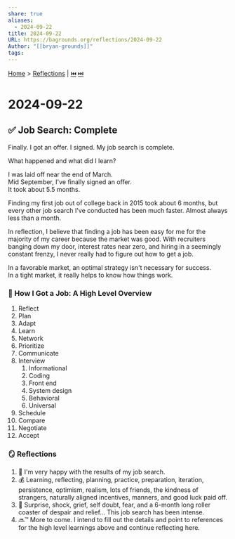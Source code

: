 ```yaml
---  
share: true  
aliases:  
  - 2024-09-22  
title: 2024-09-22  
URL: https://bagrounds.org/reflections/2024-09-22  
Author: "[[bryan-grounds]]"  
tags:   
---  
```

[Home](../index.md) > [Reflections](./index.md) | [⏮️](./2024-09-11.md) [⏭️](./2024-10-10.md)  
# 2024-09-22  
## ✅ Job Search: Complete  
Finally. I got an offer. I signed. My job search is complete.  
  
What happened and what did I learn?  
  
I was laid off near the end of March.  
Mid September, I've finally signed an offer.  
It took about 5.5 months.  
  
Finding my first job out of college back in 2015 took about 6 months, but every other job search I've conducted has been much faster. Almost always less than a month.  
  
In reflection, I believe that finding a job has been easy for me for the majority of my career because the market was good. With recruiters banging down my door, interest rates near zero, and hiring in a seemingly constant frenzy, I never really had to figure out how to get a job.  
  
In a favorable market, an optimal strategy isn't necessary for success.  
In a tight market, it really helps to know how things work.  
  
### 📑 How I Got a Job: A High Level Overview  
1. Reflect  
2. Plan  
3. Adapt  
4. Learn  
5. Network  
6. Prioritize  
7. Communicate  
8. Interview  
    1. Informational  
    2. Coding  
    3. Front end  
    4. System design  
    5. Behavioral  
    6. Universal  
9. Schedule  
10. Compare  
11. Negotiate  
12. Accept  
  
### 🪞 Reflections  
1. 🎉 I'm very happy with the results of my job search.  
2. 💰 Learning, reflecting, planning, practice, preparation, iteration, persistence, optimism, realism, lots of friends, the kindness of strangers, naturally aligned incentives, manners, and good luck paid off.   
3. 🎢 Surprise, shock, grief, self doubt, fear, and a 6-month long roller coaster of despair and relief... This job search has been intense.  
4. 🔜™️ More to come. I intend to fill out the details and point to references for the high level learnings above and continue reflecting here.  
